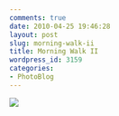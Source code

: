 ```yaml
---
comments: true
date: 2010-04-25 19:46:28
layout: post
slug: morning-walk-ii
title: Morning Walk II
wordpress_id: 3159
categories:
- PhotoBlog
---
```


![](http://ryanfitzer.com/main/wp-content/uploads/2010/04/2010-04-08-at-13-09-42.jpg)
